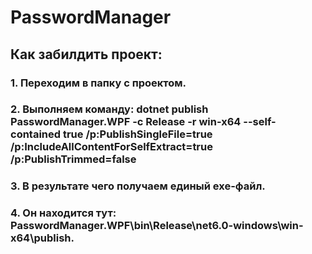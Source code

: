 # PasswordManager

## Как забилдить проект:
### 1. Переходим в папку с проектом.
### 2. Выполняем команду: dotnet publish PasswordManager.WPF -c Release -r win-x64 --self-contained true /p:PublishSingleFile=true /p:IncludeAllContentForSelfExtract=true /p:PublishTrimmed=false
### 3. В результате чего получаем единый exe-файл.
### 4. Он находится тут: PasswordManager.WPF\bin\Release\net6.0-windows\win-x64\publish\.
